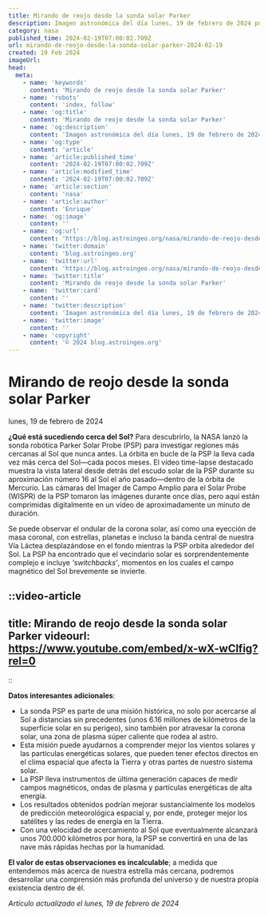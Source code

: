 ```yaml
---
title: Mirando de reojo desde la sonda solar Parker
description: Imagen astronómica del día lunes, 19 de febrero de 2024 por la NASA; Mirando de reojo desde la sonda solar Parker
category: nasa
published_time: 2024-02-19T07:00:02.709Z
url: mirando-de-reojo-desde-la-sonda-solar-parker-2024-02-19
created: 19 Feb 2024
imageUrl: 
head:
  meta:
    - name: 'keywords'
      content: 'Mirando de reojo desde la sonda solar Parker'
    - name: 'robots'
      content: 'index, follow'
    - name: 'og:title'
      content: 'Mirando de reojo desde la sonda solar Parker'
    - name: 'og:description'
      content: 'Imagen astronómica del día lunes, 19 de febrero de 2024 por la NASA; Mirando de reojo desde la sonda solar Parker'
    - name: 'og:type'
      content: 'article'
    - name: 'article:published_time'
      content: '2024-02-19T07:00:02.709Z'
    - name: 'article:modified_time'
      content: '2024-02-19T07:00:02.709Z'
    - name: 'article:section'
      content: 'nasa'
    - name: 'article:author'
      content: 'Enrique'
    - name: 'og:image'
      content: ''
    - name: 'og:url'
      content: 'https://blog.astroingeo.org/nasa/mirando-de-reojo-desde-la-sonda-solar-parker-2024-02-19'
    - name: 'twitter:domain'
      content: 'blog.astroingeo.org'
    - name: 'twitter:url'
      content: 'https://blog.astroingeo.org/nasa/mirando-de-reojo-desde-la-sonda-solar-parker-2024-02-19'
    - name: 'twitter:title'
      content: 'Mirando de reojo desde la sonda solar Parker'
    - name: 'twitter:card'
      content: ''
    - name: 'twitter:description'
      content: 'Imagen astronómica del día lunes, 19 de febrero de 2024 por la NASA; Mirando de reojo desde la sonda solar Parker'
    - name: 'twitter:image'
      content: ''
    - name: 'copyright'
      content: '© 2024 blog.astroingeo.org'
---
```

# Mirando de reojo desde la sonda solar Parker
lunes, 19 de febrero de 2024


**¿Qué está sucediendo cerca del Sol?** Para descubrirlo, la NASA lanzó la sonda robótica Parker Solar Probe (PSP) para investigar regiones más cercanas al Sol que nunca antes. La órbita en bucle de la PSP la lleva cada vez más cerca del Sol—cada pocos meses. El vídeo time-lapse destacado muestra la vista lateral desde detrás del escudo solar de la PSP durante su aproximación número 16 al Sol el año pasado—dentro de la órbita de Mercurio. Las cámaras del Imager de Campo Amplio para el Solar Probe (WISPR) de la PSP tomaron las imágenes durante once días, pero aquí están comprimidas digitalmente en un vídeo de aproximadamente un minuto de duración.

Se puede observar el ondular de la corona solar, así como una eyección de masa coronal, con estrellas, planetas e incluso la banda central de nuestra Vía Láctea desplazándose en el fondo mientras la PSP orbita alrededor del Sol. La PSP ha encontrado que el vecindario solar es sorprendentemente complejo e incluye _'switchbacks'_, momentos en los cuales el campo magnético del Sol brevemente se invierte.

::video-article
---
title: Mirando de reojo desde la sonda solar Parker
videourl: https://www.youtube.com/embed/x-wX-wClfig?rel=0
---
::

**Datos interesantes adicionales**:

- La sonda PSP es parte de una misión histórica, no solo por acercarse al Sol a distancias sin precedentes (unos 6.16 millones de kilómetros de la superficie solar en su perigeo), sino también por atravesar la corona solar, una zona de plasma súper caliente que rodea al astro.
- Esta misión puede ayudarnos a comprender mejor los vientos solares y las partículas energéticas solares, que pueden tener efectos directos en el clima espacial que afecta la Tierra y otras partes de nuestro sistema solar.
- La PSP lleva instrumentos de última generación capaces de medir campos magnéticos, ondas de plasma y partículas energéticas de alta energía.
- Los resultados obtenidos podrían mejorar sustancialmente los modelos de predicción meteorológica espacial y, por ende, proteger mejor los satélites y las redes de energía en la Tierra.
- Con una velocidad de acercamiento al Sol que eventualmente alcanzará unos 700.000 kilómetros por hora, la PSP se convertirá en una de las nave más rápidas hechas por la humanidad.

**El valor de estas observaciones es incalculable**; a medida que entendemos más acerca de nuestra estrella más cercana, podremos desarrollar una comprensión más profunda del universo y de nuestra propia existencia dentro de él.

_Artículo actualizado el lunes, 19 de febrero de 2024_